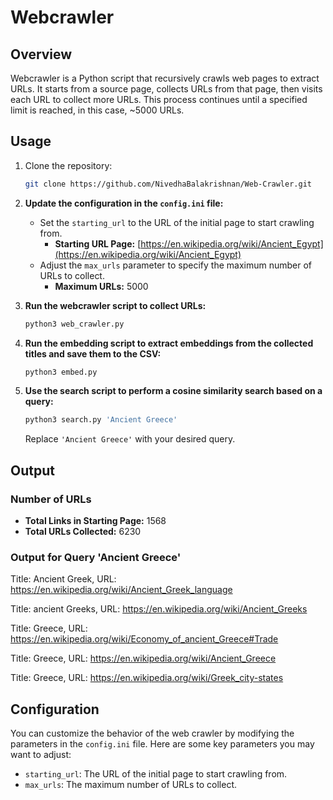 # Webcrawler

## Overview
Webcrawler is a Python script that recursively crawls web pages to extract URLs. It starts from a source page, collects URLs from that page, then visits each URL to collect more URLs. This process continues until a specified limit is reached, in this case, ~5000 URLs.

## Usage
1. Clone the repository:
   ```sh
   git clone https://github.com/NivedhaBalakrishnan/Web-Crawler.git
   ```

2. **Update the configuration in the `config.ini` file:**

    - Set the `starting_url` to the URL of the initial page to start crawling from.
        - **Starting URL Page:** [https://en.wikipedia.org/wiki/Ancient_Egypt](https://en.wikipedia.org/wiki/Ancient_Egypt)
    - Adjust the `max_urls` parameter to specify the maximum number of URLs to collect.
        - **Maximum URLs:** 5000

3. **Run the webcrawler script to collect URLs:**

    ```sh
    python3 web_crawler.py
    ```

4. **Run the embedding script to extract embeddings from the collected titles and save them to the CSV:**

    ```sh
    python3 embed.py
    ```

5. **Use the search script to perform a cosine similarity search based on a query:**

    ```sh
    python3 search.py 'Ancient Greece'
    ```
    Replace `'Ancient Greece'` with your desired query.

## Output
### Number of URLs
- **Total Links in Starting Page:** 1568
- **Total URLs Collected:** 6230

### Output for Query 'Ancient Greece'
Title: Ancient Greek, URL: https://en.wikipedia.org/wiki/Ancient_Greek_language

Title: ancient Greeks, URL: https://en.wikipedia.org/wiki/Ancient_Greeks

Title: Greece, URL: https://en.wikipedia.org/wiki/Economy_of_ancient_Greece#Trade

Title: Greece, URL: https://en.wikipedia.org/wiki/Ancient_Greece

Title: Greece, URL: https://en.wikipedia.org/wiki/Greek_city-states


## Configuration

You can customize the behavior of the web crawler by modifying the parameters in the `config.ini` file. Here are some key parameters you may want to adjust:

- `starting_url`: The URL of the initial page to start crawling from.
- `max_urls`: The maximum number of URLs to collect.


